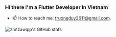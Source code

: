 ### Hi there I'm a Flutter Developer in Vietnam

<!--
**truongduy2611/truongduy2611** is a ✨ _special_ ✨ repository because its `README.md` (this file) appears on your GitHub profile.

Here are some ideas to get you started:

- 🔭 I’m currently working on ...
- 🌱 I’m currently learning ...
- 👯 I’m looking to collaborate on ...
- 🤔 I’m looking for help with ...
- 💬 Ask me about ...
- 📫 How to reach me: ...
- 😄 Pronouns: ...
- ⚡ Fun fact: ...
-->

* 📫 How to reach me: truongduy2611@gmail.com.

![zmtzawqlp's GitHub stats](https://github-readme-stats-one-bice.vercel.app/api?username=truongduy2611&show_icons=true&include_all_commits=true&count_private=true&role=OWNER,ORGANIZATION_MEMBER,COLLABORATOR)

